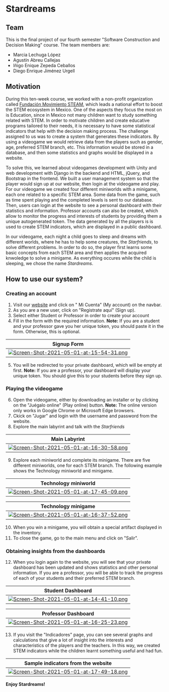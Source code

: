 # Stardreams

## Team

This is the final project of our fourth semester "Software Construction and Decision Making" course. The team members are: 
- Marcia Lechuga López
- Agustín Abreu Callejas
- Iñigo Enique Zepeda Ceballos
- Diego Enrique Jiménez Urgell

## Motivation

During this ten-week course, we worked with a non-profit organization called [Fundación Movimiento STEAM](https://movimientosteam.org), which leads a national effort to boost the STEM ecosystem in Mexico. One of the aspects they focus the most on is Education, since in Mexico not many children want to study something related with STEM. In order to motivate children and create educative programs tailored to their needs, it is necessary to have some statistical indicators that help with the decision making process. The challenge assigned to us was to create a system that generates these indicators. By using a videogame we would retrieve data from the players such as gender, age, preferred STEM branch, etc. This information would be stored in a database, and then some statistics and graphs would be displayed in a website. 
 
To solve this, we learned about videogames development with Unity and web development with Django in the backend and HTML, jQuery, and Bootstrap in the frontend. We built a user management system so that the player would sign up at our website, then login at the videogame and play. For our videogame we created four different miniworlds with a minigame, each one related to a specific STEM area. Some data from the game, such as time spent playing and the completed levels is sent to our database. Then, users can login at the website to see a personal dashboard with their statistics and information. Professor accounts can also be created, which allow to monitor the progress and interests of students by providing them a unique autogenerated token. The data generated by all the players is is used to create STEM indicators, which are displayed in a public dashboard.

In our videogame, each night a child goes to sleep and dreams with different worlds, where he has to help some creatures, the *Starfriends*, to solve different problems. In order to do so, the player first learns some basic concepts from each STEM area and then applies the acquired knwoledge to solve a minigame. As everything occures while the child is sleeping, we chose the name *Stardreams*. 

## How to use our system? 

### Creating an account

1. Visit our [website](http://52.171.199.75:8000/) and click on " Mi Cuenta" (My account) on the navbar. 
2. As you are a new user, click on "Registrate aquí" (Sign up). 
3. Select either Student or Professor in order to create your account
4. Fill in the form with the required information. 
  **Note:** If you are a student and your professor gave you her unique token, you should paste it in the form. Otherwise, this is optional. 
  
| Signup Form |
|---|
| [![Screen-Shot-2021-05-01-at-15-54-31.png](https://i.postimg.cc/Rh4shCnh/Screen-Shot-2021-05-01-at-15-54-31.png)](https://postimg.cc/sQH90rmC)  |

5. You will be redirected to your private dashboard, which will be empty at first. 
  **Note:** If you are a professor, your dashboard will display your unique token. You should give this to your students before they sign up. 
  
### Playing the videogame
6. Open the videogame, either by downloading an installer or by clicking on the "Juégalo online" (Play online) button. **Note:** The online version only works in Google Chrome or Microsoft Edge browsers. 
7. Ckick on "Jugar" and login with the username and password from the website. 
8. Explore the main labyrint and talk with the *Starfriends*

| Main Labyrint |
|---|
|[![Screen-Shot-2021-05-01-at-16-30-58.png](https://i.postimg.cc/br0QGQjf/Screen-Shot-2021-05-01-at-16-30-58.png)](https://postimg.cc/PvxL9vxS)|

9. Explore each miniworld and complete its minigame. There are five different miniworlds, one for each STEM branch. The following example shows the Technology miniworld and minigame. 

| Technology miniworld | 
|---|
| [![Screen-Shot-2021-05-01-at-17-45-09.png](https://i.postimg.cc/nhmnqTPm/Screen-Shot-2021-05-01-at-17-45-09.png)](https://postimg.cc/BjqW05sZ) | 


| Technology minigame |
|---|
 | [![Screen-Shot-2021-05-01-at-16-37-52.png](https://i.postimg.cc/L4jk0MgQ/Screen-Shot-2021-05-01-at-16-37-52.png)](https://postimg.cc/bdN2sWT1)  |

10. When you win a minigame, you will obtain a special artifact displayed in the inventory. 
11. To close the game, go to the main menu and click on "Salir". 

### Obtaining insights from the dashboards
12. When you login again to the website, you will see that your private dashboard has been updated and shows statistics and other personal information. If you are a professor, you will be able to track the progress of each of your students and their preferred STEM branch. 

| Student Dashboard  | 
|---|
| [![Screen-Shot-2021-05-01-at-14-41-10.png](https://i.postimg.cc/BvNG4zzx/Screen-Shot-2021-05-01-at-14-41-10.png)](https://postimg.cc/v11Kv0bB)  |


 | Professor Dashboard  |
 |---|
 | [![Screen-Shot-2021-05-01-at-16-25-23.png](https://i.postimg.cc/BbBzBPG2/Screen-Shot-2021-05-01-at-16-25-23.png)](https://postimg.cc/vxDXQBTm)  |
 
13. If you visit the "Indicadores" page, you can see several graphs and calculations that give a lot of insight into the interests and characteristics of the players and the teachers. In this way, we created STEM indicators while the children learnt something useful and had fun. 

| Sample indicators from the website |
|---|
| [![Screen-Shot-2021-05-01-at-17-49-18.png](https://i.postimg.cc/qqnd2vmT/Screen-Shot-2021-05-01-at-17-49-18.png)](https://postimg.cc/hQSwBcWy) |

**Enjoy Stardreams!**
